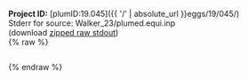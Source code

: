 **Project ID:** [plumID:19.045]({{ '/' | absolute_url }}eggs/19/045/)  
Stderr for source:  Walker_23/plumed.equi.inp   
(download [zipped raw stdout](plumed.equi.inp.plumed_master.stdout.txt.zip))  
{% raw %}
<pre>
</pre>
{% endraw %}
